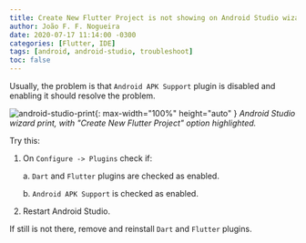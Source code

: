 ```yaml
---
title: Create New Flutter Project is not showing on Android Studio wizard
author: João F. F. Nogueira
date: 2020-07-17 11:14:00 -0300
categories: [Flutter, IDE]
tags: [android, android-studio, troubleshoot]
toc: false
---
```


Usually, the problem is that `Android APK Support` plugin is disabled and enabling it should resolve the problem.

   ![android-studio-print](/posts/2021-06-11-01.png){: max-width="100%" height="auto" }
_Android Studio wizard print, with "Create New Flutter Project" option highlighted._

Try this:

1. On `Configure -> Plugins` check if:

   a. `Dart` and `Flutter` plugins are checked as enabled.

   b. `Android APK Support` is checked as enabled.

2. Restart Android Studio.

If still is not there, remove and reinstall `Dart` and `Flutter` plugins.